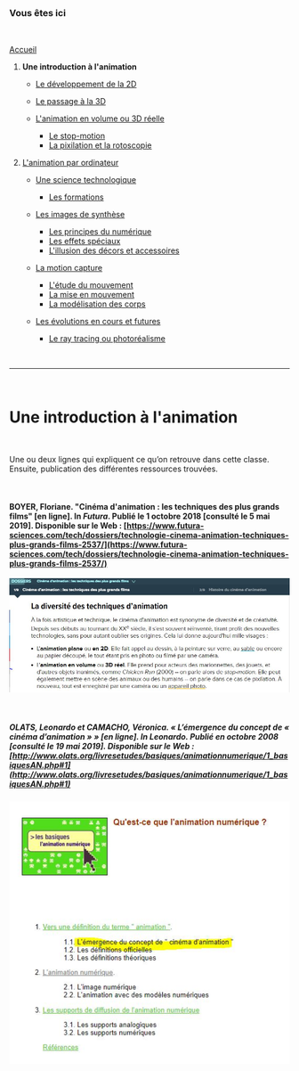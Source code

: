 <br/>

### Vous êtes ici

<br/>

[Accueil](index.md)

1. **Une introduction à l'animation**

    - [Le développement de la 2D]()
    - [Le passage à la 3D](3d.md)
    - [L'animation en volume ou 3D réelle](envolume.md)
    
        * [Le stop-motion](stopmotion.md)
        * [La pixilation et la rotoscopie](pixilation.md)

2. [L'animation par ordinateur](parordinateur.md)

    - [Une science technologique]()
    
        * [Les formations](formation.md)
    
    - [Les images de synthèse]()
    
        * [Les principes du numérique](numerique.md)
        * [Les effets spéciaux]()
        * [L'illusion des décors et accessoires](decor.md)
        
    - [La motion capture]()
    
        * [L'étude du mouvement]()
        * [La mise en mouvement]()
        * [La modélisation des corps]()

    - [Les évolutions en cours et futures](evolution.md)
    
        * [Le ray tracing ou photoréalisme]()
        
<br/>

--------------------------------------------------------

<br/>

# Une introduction à l'animation

<br/>

Une ou deux lignes qui expliquent ce qu’on retrouve dans cette classe. Ensuite, publication des différentes ressources trouvées.

<br/>

#### BOYER, Floriane. "Cinéma d'animation : les techniques des plus grands films" [en ligne]. In _Futura_. Publié le 1 octobre 2018 [consulté le 5 mai 2019]. Disponible sur le Web : [https://www.futura-sciences.com/tech/dossiers/technologie-cinema-animation-techniques-plus-grands-films-2537/](https://www.futura-sciences.com/tech/dossiers/technologie-cinema-animation-techniques-plus-grands-films-2537/)

![Futura, introduction sur le sujet](images/animationenvolume.JPG "La diversité des techniques d'animation.")

<br/>

##### OLATS, Leonardo et CAMACHO, Véronica. «  L’émergence du concept de « cinéma d’animation » » [en ligne]. In Leonardo. Publié en octobre 2008 [consulté le 19 mai 2019]. Disponible sur le Web : [http://www.olats.org/livresetudes/basiques/animationnumerique/1_basiquesAN.php#1](http://www.olats.org/livresetudes/basiques/animationnumerique/1_basiquesAN.php#1)

![Table des matières](images/cinemadanimation.JPG "Table des matières")

<br/>
